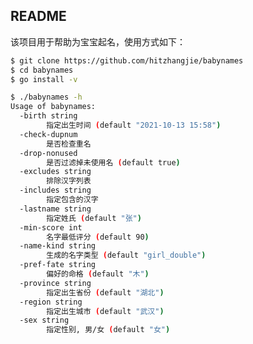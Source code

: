 README
------------------------------------------------------------------------------

该项目用于帮助为宝宝起名，使用方式如下：

```bash
$ git clone https://github.com/hitzhangjie/babynames
$ cd babynames
$ go install -v

$ ./babynames -h
Usage of babynames:
  -birth string
        指定出生时间 (default "2021-10-13 15:58")
  -check-dupnum
        是否检查重名
  -drop-nonused
        是否过滤掉未使用名 (default true)
  -excludes string
        排除汉字列表
  -includes string
        指定包含的汉字
  -lastname string
        指定姓氏 (default "张")
  -min-score int
        名字最低评分 (default 90)
  -name-kind string
        生成的名字类型 (default "girl_double")
  -pref-fate string
        偏好的命格 (default "木")
  -province string
        指定出生省份 (default "湖北")
  -region string
        指定出生城市 (default "武汉")
  -sex string
        指定性别, 男/女 (default "女")
```